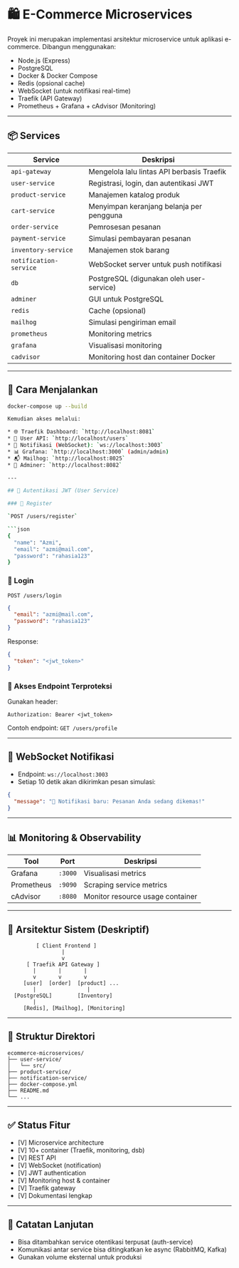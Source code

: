 # 🛍️ E-Commerce Microservices

Proyek ini merupakan implementasi arsitektur microservice untuk aplikasi e-commerce. Dibangun menggunakan:

- Node.js (Express)
- PostgreSQL
- Docker & Docker Compose
- Redis (opsional cache)
- WebSocket (untuk notifikasi real-time)
- Traefik (API Gateway)
- Prometheus + Grafana + cAdvisor (Monitoring)

---

## 📦 Services

| Service               | Deskripsi                                    |
|-----------------------|----------------------------------------------|
| `api-gateway`         | Mengelola lalu lintas API berbasis Traefik   |
| `user-service`        | Registrasi, login, dan autentikasi JWT       |
| `product-service`     | Manajemen katalog produk                     |
| `cart-service`        | Menyimpan keranjang belanja per pengguna     |
| `order-service`       | Pemrosesan pesanan                           |
| `payment-service`     | Simulasi pembayaran pesanan                  |
| `inventory-service`   | Manajemen stok barang                        |
| `notification-service`| WebSocket server untuk push notifikasi       |
| `db`                  | PostgreSQL (digunakan oleh user-service)     |
| `adminer`             | GUI untuk PostgreSQL                         |
| `redis`               | Cache (opsional)                             |
| `mailhog`             | Simulasi pengiriman email                    |
| `prometheus`          | Monitoring metrics                           |
| `grafana`             | Visualisasi monitoring                       |
| `cadvisor`            | Monitoring host dan container Docker         |

---

## 🚀 Cara Menjalankan

```bash
docker-compose up --build

Kemudian akses melalui:

* 🌐 Traefik Dashboard: `http://localhost:8081`
* 👤 User API: `http://localhost/users`
* 🔔 Notifikasi (WebSocket): `ws://localhost:3003`
* 📊 Grafana: `http://localhost:3000` (admin/admin)
* 📬 Mailhog: `http://localhost:8025`
* 🧾 Adminer: `http://localhost:8082`

---

## 🔐 Autentikasi JWT (User Service)

### 🔹 Register

`POST /users/register`

```json
{
  "name": "Azmi",
  "email": "azmi@mail.com",
  "password": "rahasia123"
}
```

### 🔹 Login

`POST /users/login`

```json
{
  "email": "azmi@mail.com",
  "password": "rahasia123"
}
```

Response:

```json
{
  "token": "<jwt_token>"
}
```

### 🔹 Akses Endpoint Terproteksi

Gunakan header:

```
Authorization: Bearer <jwt_token>
```

Contoh endpoint: `GET /users/profile`

---

## 🔔 WebSocket Notifikasi

* Endpoint: `ws://localhost:3003`
* Setiap 10 detik akan dikirimkan pesan simulasi:

```json
{
  "message": "🔔 Notifikasi baru: Pesanan Anda sedang dikemas!"
}
```

---

## 📊 Monitoring & Observability

| Tool       | Port    | Deskripsi                        |
| ---------- | ------- | -------------------------------- |
| Grafana    | `:3000` | Visualisasi metrics              |
| Prometheus | `:9090` | Scraping service metrics         |
| cAdvisor   | `:8080` | Monitor resource usage container |

---

## 📐 Arsitektur Sistem (Deskriptif)

```
         [ Client Frontend ]
                 |
                 v
      [ Traefik API Gateway ]
        |       |       |
        v       v       v
     [user]  [order]  [product] ...
        |                |
  [PostgreSQL]        [Inventory]
        |
     [Redis], [Mailhog], [Monitoring]
```

---

## 📁 Struktur Direktori

```
ecommerce-microservices/
├── user-service/
│   └── src/
├── product-service/
├── notification-service/
├── docker-compose.yml
├── README.md
└── ...
```

---

## ✅ Status Fitur

* [V] Microservice architecture
* [V] 10+ container (Traefik, monitoring, dsb)
* [V] REST API
* [V] WebSocket (notification)
* [V] JWT authentication
* [V] Monitoring host & container
* [V] Traefik gateway
* [V] Dokumentasi lengkap

---

## 🧠 Catatan Lanjutan

* Bisa ditambahkan service otentikasi terpusat (auth-service)
* Komunikasi antar service bisa ditingkatkan ke async (RabbitMQ, Kafka)
* Gunakan volume eksternal untuk produksi